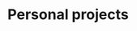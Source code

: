 ---
title: "Personal projects"
layout: home
classes: wide
author_profile: false

permalink: /projects/

pagination:
  enabled: true
  collection: 'posts'
  per_page: 5
  sort_field: 'date'
  sort_reverse: true
  category: projects
  permalink: '/projects/:num/'
  title: ':title - page :num'
  trail:
    before: 3
    after: 3
sidebar:
  nav: site
---